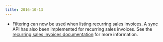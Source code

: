 ```yaml
---
title: 2016-10-13
---
```


* Filtering can now be used when listing recurring sales invoices. A sync API has also been implemented for recurring sales invoices. See the [recurring sales invoices documentation](/api/recurring_sales_invoices/) for more information.
